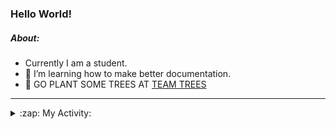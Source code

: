 ### Hello World!

##### About:
- Currently I am a student.
- 🌱 I’m learning how to make better documentation.
- 🌱 GO PLANT SOME TREES AT [TEAM TREES](https://teamtrees.org/)

---
<details>
  <summary>:zap: My Activity:</summary>
  
<!--START_SECTION:waka-->
![Code Time](http://img.shields.io/badge/Code%20Time-1%2C152%20hrs%2044%20mins-blue)

**I'm a Night 🦉** 

```text
🌞 Morning                1583 commits        ██░░░░░░░░░░░░░░░░░░░░░░░   09.55 % 
🌆 Daytime                5747 commits        █████████░░░░░░░░░░░░░░░░   34.66 % 
🌃 Evening                4798 commits        ███████░░░░░░░░░░░░░░░░░░   28.93 % 
🌙 Night                  4455 commits        ███████░░░░░░░░░░░░░░░░░░   26.86 % 
```
📅 **I'm Most Productive on Wednesday** 

```text
Monday                   2437 commits        ████░░░░░░░░░░░░░░░░░░░░░   14.70 % 
Tuesday                  2212 commits        ███░░░░░░░░░░░░░░░░░░░░░░   13.34 % 
Wednesday                3811 commits        ██████░░░░░░░░░░░░░░░░░░░   22.98 % 
Thursday                 2127 commits        ███░░░░░░░░░░░░░░░░░░░░░░   12.83 % 
Friday                   1650 commits        ██░░░░░░░░░░░░░░░░░░░░░░░   09.95 % 
Saturday                 1467 commits        ██░░░░░░░░░░░░░░░░░░░░░░░   08.85 % 
Sunday                   2879 commits        ████░░░░░░░░░░░░░░░░░░░░░   17.36 % 
```


📊 **This Week I Spent My Time On** 

```text
🔥 Editors: 
VS Code                  1 min               █████████████████████████   100.00 % 

🐱‍💻 Projects: 
giveth-dapps-v2          1 min               █████████████████████████   100.00 % 
```


 Last Updated on 24/07/2023 02:24:51 UTC
<!--END_SECTION:waka-->
</details>
